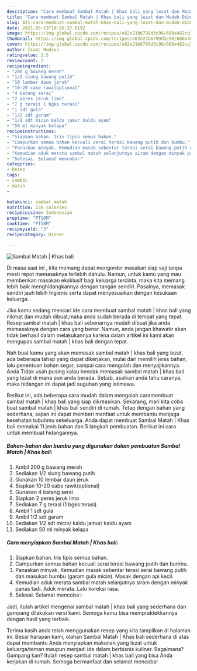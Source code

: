 ```yaml
---
description: "Cara membuat Sambal Matah | Khas bali yang lezat dan Mudah Dibuat"
title: "Cara membuat Sambal Matah | Khas bali yang lezat dan Mudah Dibuat"
slug: 821-cara-membuat-sambal-matah-khas-bali-yang-lezat-dan-mudah-dibuat
date: 2021-05-13T19:26:27.619Z
image: https://img-global.cpcdn.com/recipes/e82e21b6799d3c96/680x482cq70/sambal-matah-khas-bali-foto-resep-utama.jpg
thumbnail: https://img-global.cpcdn.com/recipes/e82e21b6799d3c96/680x482cq70/sambal-matah-khas-bali-foto-resep-utama.jpg
cover: https://img-global.cpcdn.com/recipes/e82e21b6799d3c96/680x482cq70/sambal-matah-khas-bali-foto-resep-utama.jpg
author: Isaac Hudson
ratingvalue: 3.5
reviewcount: 7
recipeingredient:
- "200 g bawang merah"
- "1/2 siung bawang putih"
- "10 lembar daun jeruk"
- "10-20 cabe rawitoptional"
- "4 batang serai"
- "2 peres jeruk limo"
- "7 g terasi 1 bgks terasi"
- "1 sdt gula"
- "1/2 sdt garam"
- "1/2 sdt micin kaldu jamur kaldu ayam"
- "50 ml minyak kelapa"
recipeinstructions:
- "Siapkan bahan. Iris tipis semua bahan."
- "Campurkan semua bahan kecuali serai terasi bawang putih dan bumbu."
- "Panaskan minyak. Kemudian masak sebentar terasi serai bawang putih dan masukan bumbu (garam gula micin). Masak dengan api kecil."
- "Kemudian aduk merata sambal matah selanjutnya siram dengan minyak panas tadi. Aduk merata. Lalu koreksi rasa."
- "Selesai. Selamat mencoba✨"
categories:
- Resep
tags:
- sambal
- matah
- 

katakunci: sambal matah  
nutrition: 236 calories
recipecuisine: Indonesian
preptime: "PT10M"
cooktime: "PT58M"
recipeyield: "3"
recipecategory: Dinner

---
```



![Sambal Matah | Khas bali](https://img-global.cpcdn.com/recipes/e82e21b6799d3c96/680x482cq70/sambal-matah-khas-bali-foto-resep-utama.jpg)

Di masa  saat ini , kita memang dapat mengorder masakan siap saji tanpa mesti repot memasaknya terlebih dahulu. Namun, untuk kamu yang mau memberikan masakan eksklusif bagi keluarga tercinta, maka kita memang lebih baik menghidangkannya dengan tangan sendiri. Pasalnya, memasak sendiri jauh lebih higienis serta dapat menyesuaikan dengan kesukaan keluarga.

Jika kamu sedang mencari ide cara membuat sambal matah | khas bali yang nikmat dan mudah dibuat,maka anda sudah berada di tempat yang tepat. Resep sambal matah | khas bali  sebenarnya mudah dibuat jika anda memasaknya dengan cara yang benar. Namun, anda jangan khawatir akan tidak berhasil dalam melakukannya 
karena dalam artikel ini kami akan mengupas sambal matah | khas bali dengan tepat.  



Nah buat kamu yang akan memasak sambal matah | khas bali yang lezat, ada beberapa tahap yang dapat dikerjakan, mulai dari memilih jenis bahan, lalu penentuan bahan segar, sampai cara mengolah dan menyajikannya. Anda Tidak usah pusing kalau hendak memasak sambal matah | khas bali yang lezat di mana pun anda berada. Sebab, asalkan anda  tahu caranya, maka hidangan ini dapat jadi suguhan yang istimewa.

Berikut ini, ada beberapa cara mudah dalam mengolah caramembuat sambal matah | khas bali yang siap dikreasikan. Sekarang, mari kita coba buat sambal matah | khas bali sendiri di rumah. Tetap dengan bahan yang sederhana, sajian ini dapat memberi manfaat untuk membantu menjaga kesehatan tubuhmu sekeluarga. Anda dapat membuat Sambal Matah | Khas bali memakai 11 jenis bahan dan 5 langkah pembuatan. Berikut ini cara untuk membuat hidangannya.

<!--inarticleads1-->

##### Bahan-bahan dan bumbu yang digunakan dalam pembuatan Sambal Matah | Khas bali:

1. Ambil 200 g bawang merah
1. Sediakan 1/2 siung bawang putih
1. Gunakan 10 lembar daun jeruk
1. Siapkan 10-20 cabe rawit(optional)
1. Gunakan 4 batang serai
1. Siapkan 2 peres jeruk limo
1. Sediakan 7 g terasi (1 bgks terasi)
1. Ambil 1 sdt gula
1. Ambil 1/2 sdt garam
1. Sediakan 1/2 sdt micin/ kaldu jamur/ kaldu ayam
1. Sediakan 50 ml minyak kelapa




<!--inarticleads2-->

##### Cara menyiapkan Sambal Matah | Khas bali:

1. Siapkan bahan. Iris tipis semua bahan.
1. Campurkan semua bahan kecuali serai terasi bawang putih dan bumbu.
1. Panaskan minyak. Kemudian masak sebentar terasi serai bawang putih dan masukan bumbu (garam gula micin). Masak dengan api kecil.
1. Kemudian aduk merata sambal matah selanjutnya siram dengan minyak panas tadi. Aduk merata. Lalu koreksi rasa.
1. Selesai. Selamat mencoba✨




Jadi, itulah artikel mengenai  sambal matah | khas bali  yang sederhana dan gampang dilakukan versi kami. Semoga kamu bisa mempraktekkannya dengan hasil yang terbaik. 

Terima kasih anda telah menggunakan resep yang kita tampilkan di halaman ini. Besar harapan kami, olahan  Sambal Matah | Khas bali sederhana di atas dapat membantu Anda menyiapkan makanan yang lezat untuk keluarga/teman maupun menjadi ide dalam berbisnis kuliner. Bagaimana? Gampang kan? Itulah resep sambal matah | khas bali yang bisa Anda kerjakan di rumah. Semoga bermanfaat dan selamat mencoba!

